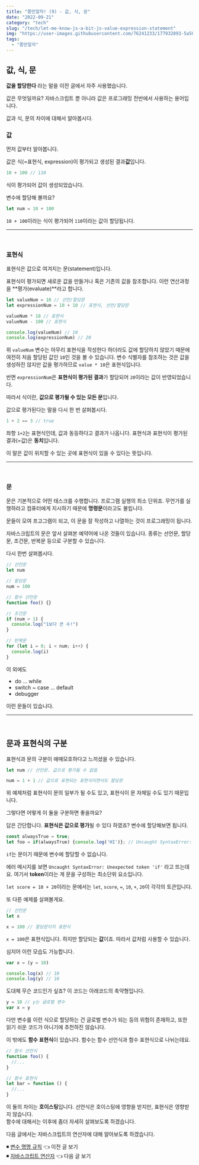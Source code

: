 ```yaml
---
title: "쫌만알자! (9) - 값, 식, 문"
date: "2022-09-21"
category: "tech"
slug: "/tech/let-me-know-js-a-bit-js-value-expression-statement"
img: "https://user-images.githubusercontent.com/76241233/177932893-5a504b26-12e4-4ade-b1ce-1951d072ba82.jpg"
tags:
  - "쫌만알자"
---
```


## 값, 식, 문

**값을 할당한다** 라는 말을 이전 글에서 자주 사용했습니다.

값은 무엇일까요? 자바스크립트 뿐 아니라 값은 프로그래밍 전반에서 사용하는 용어입니다.

값과 식, 문의 차이에 대해서 알아봅시다.

### 값

먼저 값부터 알아봅니다.

값은 식(=표현식, expression)이 평가되고 생성된 결과**값**입니다.

```javascript
10 + 100 // 110
```

식이 평가되어 값이 생성되었습니다.

변수에 할당해 볼까요?

```javascript
let num = 10 + 100
```

`10 + 100`이라는 식이 평가되어 `110`이라는 값이 할당됩니다.

---

<br/>

### 표현식

표현식은 값으로 여겨지는 문(statement)입니다.

표현식이 평가되면 새로운 값을 만들거나 혹은 기존의 값을 참조합니다. 이런 연산과정을 **평가(evaluate)**라고 합니다.

```javascript
let valueNum = 10 // 선언/할당문
let expressionNum = 10 + 10 // 표현식, 선언/할당문

valueNum * 10 // 표현식
valueNum - 100 // 표현식

console.log(valueNum) // 10
console.log(expressionNum) // 20
```

위 `valueNum` 변수는 아무리 표현식을 작성한다 하더라도 값에 할당하지 않았기 때문에 여전히 처음 할당된 값인 `10`인 것을 볼 수 있습니다. 변수 식별자를 참조하는 것은 값을 생성하진 않지만 값을 평가하므로 `value * 10`은 표현식입니다.

반면 `expressionNum`은 **표현식이 평가된 결과**가 할당되어 `20`이라는 값이 반영되었습니다.

따라서 식이란, **값으로 평가될 수 있는 모든 문**입니다.

값으로 평가된다는 말을 다시 한 번 살펴봅시다.

```javascript
1 + 2 == 3 // true
```

좌항 `1+2`는 표현식인데, 값과 동등하다고 결과가 나옵니다. 표현식과 표현식이 평가된 결과(=값)은 **동치**입니다.

이 말은 값이 위치할 수 있는 곳에 표현식이 있을 수 있다는 뜻입니다.

---

<br/>

### 문

문은 기본적으로 어떤 태스크를 수행합니다. 프로그램 실행의 최소 단위죠. 무언가를 실행하라고 컴퓨터에게 지시하기 때문에 **명령문**이라고도 불립니다.

문들이 모여 프고그램이 되고, 이 문을 잘 작성하고 나열하는 것이 프로그래밍이 됩니다.

자바스크립트의 문은 앞서 살펴본 예약어에 나온 것들이 있습니다. 종류는 선언문, 할당문, 조건문, 반복문 등으로 구분할 수 있습니다.

다시 한번 살펴봅시다.

```javascript
// 선언문
let num

// 할당문
num = 100

// 함수 선언문
function foo() {}

// 조건문
if (num > 1) {
  console.log("1보다 큰 수!")
}

// 반복문
for (let i = 0; i < num; i++) {
  console.log(i)
}
```

이 외에도

- do ... while
- switch ~ case ... default
- debugger

이런 문들이 있습니다.

---

<br/>

## 문과 표현식의 구분

표현식과 문의 구분이 애매모호하다고 느끼셨을 수 있습니다.

```javascript
let num // 선언문. 값으로 평가될 수 없음

num = 1 + 1 // 값으로 표현되는 표현식이면서도 할당문
```

위 예제처럼 표현식이 문의 일부가 될 수도 있고, 표현식이 문 자체일 수도 있기 때문입니다.

그렇다면 어떻게 이 둘을 구분하면 좋을까요?

답은 간단합니다. **표현식은 값으로 평가**될 수 있다 하였죠? 변수에 할당해보면 됩니다.

```javascript
const alwaysTrue = true;
let foo = if(alwaysTrue) {console.log('HI')}; // Uncaught SyntaxError: Unexpected token 'if'
```

`if`는 문이기 때문에 변수에 할당할 수 없습니다.

에러 메시지를 보면 `Uncaught SyntaxError: Unexpected token 'if'` 라고 뜨는데요. 여기서 **token**이라는 게 문을 구성하는 최소단위 요소입니다.

`let score = 10 + 20`이라는 문에서는 `let`, `score`, `=`, `10`, `+`, `20`이 각각의 토큰입니다.

또 다른 예제를 살펴볼게요.

```javascript
// 선언문
let x

x = 100 // 할당문이자 표현식
```

`x = 100`은 표현식입니다. 하지만 할당되는 **값**이죠. 따라서 값처럼 사용할 수 있습니다.

심지어 이런 모습도 가능합니다.

```javascript
var x = (y = 10)

console.log(x) // 10
console.log(y) // 10
```

도대체 무슨 코드인가 싶죠? 이 코드는 아래코드의 축약형입니다.

```javascript
y = 10 // y는 글로벌 변수
var x = y
```

다만 변수를 이런 식으로 할당하는 건 글로벌 변수가 되는 등의 위험이 존재하고, 또한 읽기 쉬운 코드가 아니기에 추천하진 않습니다.

이 밖에도 **함수 표현식**이 있습니다. 함수는 함수 선언식과 함수 표현식으로 나뉘는데요.

```javascript
// 함수 선언식
function foo() {
  //...
}

// 함수 표현식
let bar = function () {
  //...
}
```

이 둘의 차이는 **호이스팅**입니다. 선언식은 호이스팅에 영향을 받지만, 표현식은 영향받지 않습니다.  
함수에 대해서는 이후에 좀더 자세히 살펴보도록 하겠습니다.

다음 글에서는 자바스크립트의 연산자에 대해 알아보도록 하겠습니다.

◾ [변수 명명 규칙](/tech/let-me-know-js-a-bit-js-variable-naming) 👈 이전 글 보기  
◾ [자바스크립트 연산자](/tech/let-me-know-js-a-bit-js-value-expression-statement) 👈 다음 글 보기
